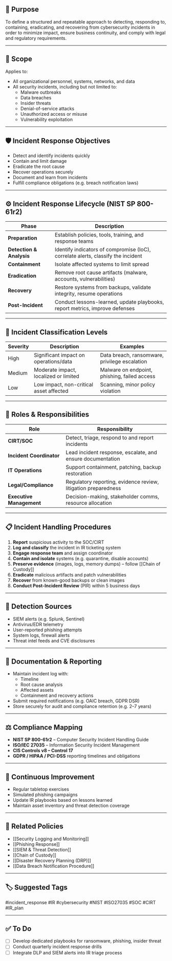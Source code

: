 ## 🎯 Purpose

To define a structured and repeatable approach to detecting, responding to, containing, eradicating, and recovering from cybersecurity incidents in order to minimize impact, ensure business continuity, and comply with legal and regulatory requirements.

---

## 🧱 Scope

Applies to:
- All organizational personnel, systems, networks, and data
- All security incidents, including but not limited to:
  - Malware outbreaks
  - Data breaches
  - Insider threats
  - Denial-of-service attacks
  - Unauthorized access or misuse
  - Vulnerability exploitation

---

## 🛡 Incident Response Objectives

- Detect and identify incidents quickly
- Contain and limit damage
- Eradicate the root cause
- Recover operations securely
- Document and learn from incidents
- Fulfill compliance obligations (e.g. breach notification laws)

---

## ⚙️ Incident Response Lifecycle (NIST SP 800-61r2)

| Phase              | Description                                                                 |
|-------------------|-----------------------------------------------------------------------------|
| **Preparation**    | Establish policies, tools, training, and response teams                     |
| **Detection & Analysis** | Identify indicators of compromise (IoC), correlate alerts, classify the incident |
| **Containment**    | Isolate affected systems to limit spread                                   |
| **Eradication**    | Remove root cause artifacts (malware, accounts, vulnerabilities)           |
| **Recovery**       | Restore systems from backups, validate integrity, resume operations        |
| **Post-Incident**  | Conduct lessons-learned, update playbooks, report metrics, improve defenses|

---

## 🧩 Incident Classification Levels

| Severity | Description                              | Examples                                          |
|----------|------------------------------------------|--------------------------------------------------|
| High     | Significant impact on operations/data     | Data breach, ransomware, privilege escalation     |
| Medium   | Moderate impact, localized or limited     | Malware on endpoint, phishing, failed access      |
| Low      | Low impact, non-critical asset affected   | Scanning, minor policy violation                  |

---

## 🧠 Roles & Responsibilities

| Role                  | Responsibility                                                     |
|-----------------------|---------------------------------------------------------------------|
| **CIRT/SOC**          | Detect, triage, respond to and report incidents                     |
| **Incident Coordinator** | Lead incident response, escalate, and ensure documentation         |
| **IT Operations**     | Support containment, patching, backup restoration                   |
| **Legal/Compliance**  | Regulatory reporting, evidence review, litigation preparedness      |
| **Executive Management** | Decision-making, stakeholder comms, resource allocation             |

---

## 📋 Incident Handling Procedures

1. **Report** suspicious activity to the SOC/CIRT
2. **Log and classify** the incident in IR ticketing system
3. **Engage response team** and assign coordinator
4. **Contain and isolate** systems (e.g. quarantine, disable accounts)
5. **Preserve evidence** (images, logs, memory dumps) – follow [[Chain of Custody]]
6. **Eradicate** malicious artifacts and patch vulnerabilities
7. **Recover** from known-good backups or clean images
8. **Conduct Post-Incident Review** (PIR) within 5 business days

---

## 📡 Detection Sources

- SIEM alerts (e.g. Splunk, Sentinel)
- Antivirus/EDR telemetry
- User-reported phishing attempts
- System logs, firewall alerts
- Threat intel feeds and CVE disclosures

---

## 🧾 Documentation & Reporting

- Maintain incident log with:
  - Timeline
  - Root cause analysis
  - Affected assets
  - Containment and recovery actions
- Submit required notifications (e.g. OAIC breach, GDPR DSR)
- Store securely for audit and compliance retention (e.g. 2–7 years)

---

## ⚖️ Compliance Mapping

- **NIST SP 800-61r2** – Computer Security Incident Handling Guide  
- **ISO/IEC 27035** – Information Security Incident Management  
- **CIS Controls v8 – Control 17**  
- **GDPR / HIPAA / PCI-DSS** reporting timelines and obligations

---

## 🔄 Continuous Improvement

- Regular tabletop exercises
- Simulated phishing campaigns
- Update IR playbooks based on lessons learned
- Maintain asset inventory and threat detection coverage

---

## 📌 Related Policies

- [[Security Logging and Monitoring]]
- [[Phishing Response]]
- [[SIEM & Threat Detection]]
- [[Chain of Custody]]
- [[Disaster Recovery Planning (DRP)]]
- [[Data Breach Notification Procedure]]

---

## 🏷 Suggested Tags

#incident_response #IR #cybersecurity #NIST #ISO27035 #SOC #CIRT #IR_plan

---

## ✅ To Do

- [ ] Develop dedicated playbooks for ransomware, phishing, insider threat
- [ ] Conduct quarterly incident response drills
- [ ] Integrate DLP and SIEM alerts into IR triage process

